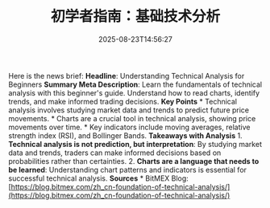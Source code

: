 ﻿---
title: "初学者指南：基础技术分析"
date: "2025-08-23T14:56:27"
category: "Markets"
summary: ""
slug: "初学者指南基础技术分析"
source_urls:
  - "https://blog.bitmex.com/zh_cn-foundation-of-technical-analysis/"
seo:
  title: "初学者指南：基础技术分析 | Hash n Hedge"
  description: ""
  keywords: ["news", "markets", "brief"]
---
Here is the news brief:  **Headline**: Understanding Technical Analysis for Beginners  **Summary Meta Description**: Learn the fundamentals of technical analysis with this beginner's guide. Understand how to read charts, identify trends, and make informed trading decisions.  **Key Points**  * Technical analysis involves studying market data and trends to predict future price movements. * Charts are a crucial tool in technical analysis, showing price movements over time. * Key indicators include moving averages, relative strength index (RSI), and Bollinger Bands.  **Takeaways with Analysis**  1. **Technical analysis is not prediction, but interpretation**: By studying market data and trends, traders can make informed decisions based on probabilities rather than certainties. 2. **Charts are a language that needs to be learned**: Understanding chart patterns and indicators is essential for successful technical analysis.  **Sources**  * BitMEX Blog: [https://blog.bitmex.com/zh_cn-foundation-of-technical-analysis/](https://blog.bitmex.com/zh_cn-foundation-of-technical-analysis/) 
